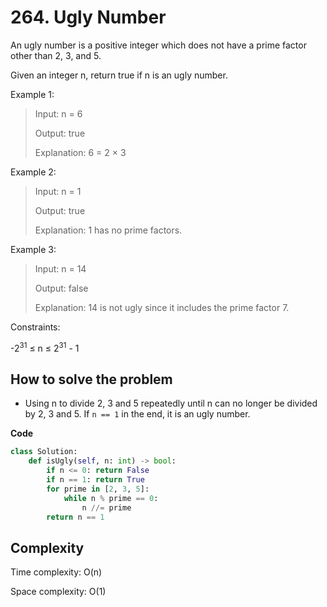 # 264. Ugly Number

An ugly number is a positive integer which does not have a prime factor other than 2, 3, and 5.

Given an integer n, return true if n is an ugly number.

Example 1:
> Input: n = 6
>
> Output: true
>
> Explanation: 6 = 2 × 3

Example 2:
> Input: n = 1
>
> Output: true
>
> Explanation: 1 has no prime factors.

Example 3:
> Input: n = 14
>
> Output: false
>
> Explanation: 14 is not ugly since it includes the prime factor 7.
 
Constraints:

-2<sup>31</sup> ≤ n ≤ 2<sup>31</sup> - 1

## How to solve the problem

- Using n to divide 2, 3 and 5 repeatedly until n can no longer be divided by 2, 3 and 5. If `n == 1` in the end, it is an ugly number.

**Code**

```Python
class Solution:
    def isUgly(self, n: int) -> bool:
        if n <= 0: return False
        if n == 1: return True
        for prime in [2, 3, 5]:
            while n % prime == 0:
                n //= prime
        return n == 1
```

## Complexity

Time complexity: O(n)


Space complexity: O(1)
